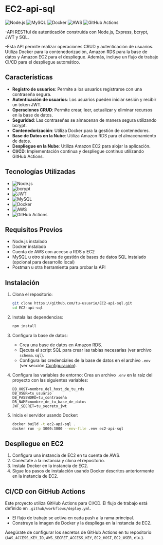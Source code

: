 # EC2-api-sql

![Node.js](https://img.shields.io/badge/Node.js-339933?style=for-the-badge&logo=node.js&logoColor=white)
![MySQL](https://img.shields.io/badge/MySQL-4479A1?style=for-the-badge&logo=mysql&logoColor=white)
![Docker](https://img.shields.io/badge/Docker-2496ED?style=for-the-badge&logo=docker&logoColor=white)
![AWS](https://img.shields.io/badge/AWS-FF9900?style=for-the-badge&logo=amazon-aws&logoColor=white)
![GitHub Actions](https://img.shields.io/badge/GitHub_Actions-2088FF?style=for-the-badge&logo=github-actions&logoColor=white)

-API RESTful de autenticación construida con Node.js, Express, bcrypt, JWT y SQL.

-Esta API permite realizar operaciones CRUD y autenticación de usuarios. Utiliza Docker para la contenedorización, Amazon RDS para la base de datos y Amazon EC2 para el despliegue. Además, incluye un flujo de trabajo CI/CD para el despliegue automático.

## Características

- **Registro de usuarios**: Permite a los usuarios registrarse con una contraseña segura.
- **Autenticación de usuarios**: Los usuarios pueden iniciar sesión y recibir un token JWT.
- **Operaciones CRUD**: Permite crear, leer, actualizar y eliminar recursos en la base de datos.
- **Seguridad**: Las contraseñas se almacenan de manera segura utilizando bcrypt.
- **Contenedorización**: Utiliza Docker para la gestión de contenedores.
- **Base de Datos en la Nube**: Utiliza Amazon RDS para el almacenamiento de datos.
- **Despliegue en la Nube**: Utiliza Amazon EC2 para alojar la aplicación.
- **CI/CD**: Implementación continua y despliegue continuo utilizando GitHub Actions.
  

## Tecnologías Utilizadas

- ![Node.js](https://img.shields.io/badge/Node.js-339933?style=for-the-badge&logo=node.js&logoColor=white) 
- ![bcrypt](https://img.shields.io/badge/bcrypt-3C3C3D?style=for-the-badge&logo=lock&logoColor=white) 
- ![JWT](https://img.shields.io/badge/JWT-000000?style=for-the-badge&logo=json-web-tokens&logoColor=white) 
- ![MySQL](https://img.shields.io/badge/MySQL-4479A1?style=for-the-badge&logo=mysql&logoColor=white) 
- ![Docker](https://img.shields.io/badge/Docker-2496ED?style=for-the-badge&logo=docker&logoColor=white) 
- ![AWS](https://img.shields.io/badge/AWS-FF9900?style=for-the-badge&logo=amazon-aws&logoColor=white)
- ![GitHub Actions](https://img.shields.io/badge/GitHub_Actions-2088FF?style=for-the-badge&logo=github-actions&logoColor=white) 

## Requisitos Previos

- Node.js instalado
- Docker instalado
- Cuenta de AWS con acceso a RDS y EC2
- MySQL u otro sistema de gestión de bases de datos SQL instalado (opcional para desarrollo local)
- Postman u otra herramienta para probar la API

## Instalación

1. Clona el repositorio:
    ```bash
    git clone https://github.com/tu-usuario/EC2-api-sql.git
    cd EC2-api-sql
    ```

2. Instala las dependencias:
    ```bash
    npm install
    ```

3. Configura la base de datos:
    - Crea una base de datos en Amazon RDS.
    - Ejecuta el script SQL para crear las tablas necesarias (ver archivo `schema.sql`).
    - Configura las credenciales de la base de datos en el archivo `.env` (ver sección [Configuración](#configuración)).

4. Configura las variables de entorno:
    Crea un archivo `.env` en la raíz del proyecto con las siguientes variables:
    ```env
    DB_HOST=nombre_del_host_de_tu_rds
    DB_USER=tu_usuario
    DB_PASSWORD=tu_contraseña
    DB_NAME=nombre_de_tu_base_de_datos
    JWT_SECRET=tu_secreto_jwt
    ```

5. Inicia el servidor usando Docker:
    ```bash
    docker build -t ec2-api-sql .
    docker run -p 3000:3000 --env-file .env ec2-api-sql
    ```

## Despliegue en EC2

1. Configura una instancia de EC2 en tu cuenta de AWS.
2. Conéctate a la instancia y clona el repositorio.
3. Instala Docker en la instancia de EC2.
4. Sigue los pasos de instalación usando Docker descritos anteriormente en la instancia de EC2.

## CI/CD con GitHub Actions

Este proyecto utiliza GitHub Actions para CI/CD. El flujo de trabajo está definido en `.github/workflows/deploy.yml`.

- El flujo de trabajo se activa en cada push a la rama principal.
- Construye la imagen de Docker y la despliega en la instancia de EC2.

Asegúrate de configurar los secretos de GitHub Actions en tu repositorio (`AWS_ACCESS_KEY_ID`, `AWS_SECRET_ACCESS_KEY`, `EC2_HOST`, `EC2_USER`, etc.).



